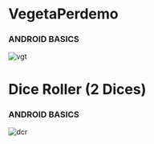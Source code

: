 # VegetaPerdemo

### ANDROID BASICS

![vgt](https://i.imgur.com/B7OTRBf.png)


# Dice Roller (2 Dices)

### ANDROID BASICS

![dcr](https://imgur.com/a/qhTFgur)

